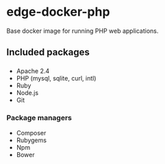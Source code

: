 edge-docker-php
===============

Base docker image for running PHP web applications.

Included packages
-----------------

###

 * Apache 2.4
 * PHP (mysql, sqlite, curl, intl)
 * Ruby
 * Node.js
 * Git

### Package managers

 * Composer
 * Rubygems
 * Npm
 * Bower
